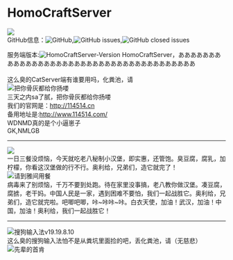 # HomoCraftServer

![](http://114514.cn/yjsp.jpeg)    
GitHub信息：![GitHub](https://img.shields.io/github/license/8MiYile/HomoCraftServer),![GitHub issues](https://img.shields.io/github/issues-raw/8MiYile/HomoCraftServer),![GitHub closed issues](https://img.shields.io/github/issues-closed-raw/8MiYile/HomoCraftServer)
    
服务端版本:![HomoCraftServer-Version](https://img.shields.io/badge/Version-1.14.5--R1.4--1919810--SNAPSHOT-yellowgreen)
HomoCraftServer，ああああああああああああああああああああああああああああああああああああああ<br>    
这么臭的CatServer端有谁要用吗，化粪池，请   
![把你骨灰都给你扬喽](https://res.khjxiaogu.com/bonemealfly.gif)    
三天之内sa了腻，把你骨灰都给你扬喽    
我们的官网是：http://114514.cn    
备用地址是:http://www.114514.com/    
WDNMD真的是个小逼崽子    
GK,NMLGB    
***
![](https://ss0.bdstatic.com/70cFuHSh_Q1YnxGkpoWK1HF6hhy/it/u=664673239,2606853837&fm=11&gp=0.jpg)<br>
一日三餐没烦恼，今天就吃老八秘制小汉堡，即实惠，还管饱。臭豆腐，腐乳，加柠檬，你看这汉堡做的行不行。奥利给，兄弟们，造它就完了！    
![请到雅间用餐](http://res.khjxiaogu.com/eatinroom.jpg)   
病毒来了别烦恼，千万不要到处跑。待在家里没事搞，老八教你做汉堡。凑豆腐，腐掳，老干妈。中国人民是一家，遇到困难不要怕，我们一起战胜它。奥利给，兄弟们，造它就完啦。吧唧吧唧，咔~咔咔~咔。白衣天使，加油！武汉，加油！中国，加油！奥利给，我们一起战胜它！
***
![搜狗输入法v19.19.8.10](http://res.khjxiaogu.com/1919810.png)    
这么臭的搜狗输入法怕不是从粪坑里面捡的吧，丢化粪池，请（无慈悲）    
![先辈的首肯](https://res.khjxiaogu.com/tensyo.gif)    
